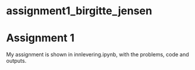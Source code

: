 # assignment1_birgitte_jensen

# Assignment 1
My assignment is shown in innlevering.ipynb, with the problems, code and outputs.

